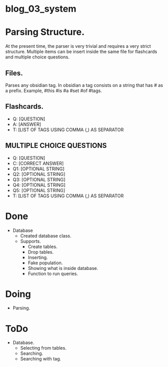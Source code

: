 # blog_03_system

# Parsing Structure.
At the present time, the parser is very trivial and requires a very strict structure.
Multiple items can be insert inside the same file for flashcards and multiple choice questions.

## Files.
Parses any obsidian tag.
In obsidian a tag consists on a string that has # as a prefix.
Example, #this #is #a #set #of #tags.

## Flashcards.
- Q: [QUESTION]
- A: [ANSWER]
- T: [LIST OF TAGS USING COMMA (,) AS SEPARATOR

## MULTIPLE CHOICE QUESTIONS
- Q: [QUESTION]
- C: [CORRECT ANSWER]
- Q1: [OPTIONAL STRING]
- Q2: [OPTIONAL STRING]
- Q3: [OPTIONAL STRING]
- Q4: [OPTIONAL STRING]
- Q5: [OPTIONAL STRING]
- T: [LIST OF TAGS USING COMMA (,) AS SEPARATOR

# Done
- Database
    - Created database class.
    - Supports.
        - Create tables.
        - Drop tables.
        - Inserting.
        - Fake population.
        - Showing what is inside database.
        - Function to run queries.
    
# Doing
- Parsing.

# ToDo
- Database.
  - Selecting from tables.
  - Searching.
  - Searching with tag.
